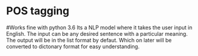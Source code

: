 # POS tagging
#Works fine with python 3.6 
Its a NLP model where it takes the user input in English.
The input can be any desired sentence with a particular meaning.
The output will be in the list format by defaut. Which on later will be converted to dictonary format for easy understanding.


